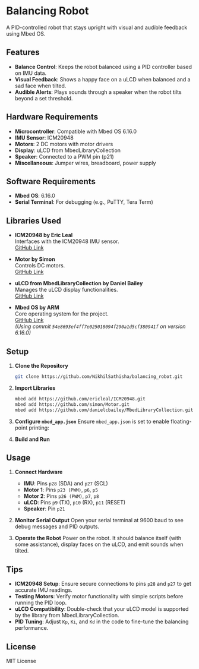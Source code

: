 # Balancing Robot

A PID-controlled robot that stays upright with visual and audible feedback using Mbed OS.

## Features

- **Balance Control**: Keeps the robot balanced using a PID controller based on IMU data.
- **Visual Feedback**: Shows a happy face on a uLCD when balanced and a sad face when tilted.
- **Audible Alerts**: Plays sounds through a speaker when the robot tilts beyond a set threshold.

## Hardware Requirements

- **Microcontroller**: Compatible with Mbed OS 6.16.0
- **IMU Sensor**: ICM20948
- **Motors**: 2 DC motors with motor drivers
- **Display**: uLCD from MbedLibraryCollection
- **Speaker**: Connected to a PWM pin (p21)
- **Miscellaneous**: Jumper wires, breadboard, power supply

## Software Requirements

- **Mbed OS**: 6.16.0
- **Serial Terminal**: For debugging (e.g., PuTTY, Tera Term)

## Libraries Used

- **ICM20948 by Eric Leal**  
  Interfaces with the ICM20948 IMU sensor.  
  [GitHub Link](http://os.mbed.com/users/ericleal/code/ICM20948/)

- **Motor by Simon**  
  Controls DC motors.  
  [GitHub Link](http://os.mbed.com/users/simon/code/Motor/)

- **uLCD from MbedLibraryCollection by Daniel Bailey**  
  Manages the uLCD display functionalities.  
  [GitHub Link](https://github.com/danielcbailey/MbedLibraryCollection.git)

- **Mbed OS by ARM**  
  Core operating system for the project.  
  [GitHub Link](https://github.com/ARMmbed/mbed-os/)  
  *(Using commit `54e8693ef4ff7e025018094f290a1d5cf380941f` on version 6.16.0)*

## Setup

1. **Clone the Repository**
    ```bash
    git clone https://github.com/NikhilSathisha/balancing_robot.git
    ```

2. **Import Libraries**
    ```bash
    mbed add https://github.com/ericleal/ICM20948.git
    mbed add https://github.com/simon/Motor.git
    mbed add https://github.com/danielcbailey/MbedLibraryCollection.git
    ```

3. **Configure `mbed_app.json`**
    Ensure `mbed_app.json` is set to enable floating-point printing:

4. **Build and Run**

## Usage

1. **Connect Hardware**
    - **IMU**: Pins `p28` (SDA) and `p27` (SCL)
    - **Motor 1**: Pins `p23 (PWM)`, `p6`, `p5`
    - **Motor 2**: Pins `p26 (PWM)`, `p7`, `p8`
    - **uLCD**: Pins `p9` (TX), `p10` (RX), `p11` (RESET)
    - **Speaker**: Pin `p21`

2. **Monitor Serial Output**
    Open your serial terminal at 9600 baud to see debug messages and PID outputs.

3. **Operate the Robot**
    Power on the robot. 
    It should balance itself (with some assistance), display faces on the uLCD, and emit sounds when tilted.

## Tips

- **ICM20948 Setup**: Ensure secure connections to pins `p28` and `p27` to get accurate IMU readings.
- **Testing Motors**: Verify motor functionality with simple scripts before running the PID loop.
- **uLCD Compatibility**: Double-check that your uLCD model is supported by the library from MbedLibraryCollection.
- **PID Tuning**: Adjust `Kp`, `Ki`, and `Kd` in the code to fine-tune the balancing performance.

## License

MIT License
